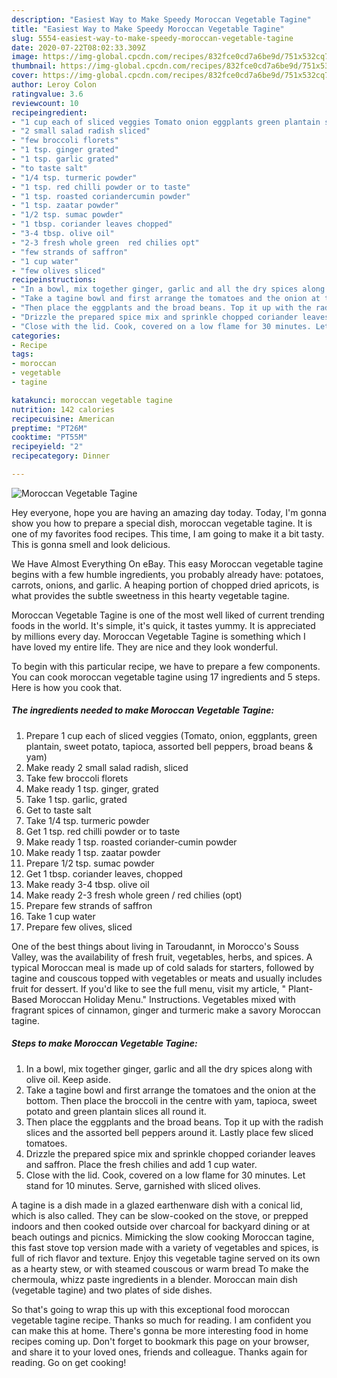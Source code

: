 ```yaml
---
description: "Easiest Way to Make Speedy Moroccan Vegetable Tagine"
title: "Easiest Way to Make Speedy Moroccan Vegetable Tagine"
slug: 5554-easiest-way-to-make-speedy-moroccan-vegetable-tagine
date: 2020-07-22T08:02:33.309Z
image: https://img-global.cpcdn.com/recipes/832fce0cd7a6be9d/751x532cq70/moroccan-vegetable-tagine-recipe-main-photo.jpg
thumbnail: https://img-global.cpcdn.com/recipes/832fce0cd7a6be9d/751x532cq70/moroccan-vegetable-tagine-recipe-main-photo.jpg
cover: https://img-global.cpcdn.com/recipes/832fce0cd7a6be9d/751x532cq70/moroccan-vegetable-tagine-recipe-main-photo.jpg
author: Leroy Colon
ratingvalue: 3.6
reviewcount: 10
recipeingredient:
- "1 cup each of sliced veggies Tomato onion eggplants green plantain sweet potato tapioca assorted bell peppers broad beans  yam"
- "2 small salad radish sliced"
- "few broccoli florets"
- "1 tsp. ginger grated"
- "1 tsp. garlic grated"
- "to taste salt"
- "1/4 tsp. turmeric powder"
- "1 tsp. red chilli powder or to taste"
- "1 tsp. roasted coriandercumin powder"
- "1 tsp. zaatar powder"
- "1/2 tsp. sumac powder"
- "1 tbsp. coriander leaves chopped"
- "3-4 tbsp. olive oil"
- "2-3 fresh whole green  red chilies opt"
- "few strands of saffron"
- "1 cup water"
- "few olives sliced"
recipeinstructions:
- "In a bowl, mix together ginger, garlic and all the dry spices along with olive oil. Keep aside."
- "Take a tagine bowl and first arrange the tomatoes and the onion at the bottom. Then place the broccoli in the centre with yam, tapioca, sweet potato and green plantain slices all round it."
- "Then place the eggplants and the broad beans. Top it up with the radish slices and the assorted bell peppers around it. Lastly place few sliced tomatoes."
- "Drizzle the prepared spice mix and sprinkle chopped coriander leaves and saffron. Place the fresh chilies and add 1 cup water."
- "Close with the lid. Cook, covered on a low flame for 30 minutes. Let stand for 10 minutes. Serve, garnished with sliced olives."
categories:
- Recipe
tags:
- moroccan
- vegetable
- tagine

katakunci: moroccan vegetable tagine 
nutrition: 142 calories
recipecuisine: American
preptime: "PT26M"
cooktime: "PT55M"
recipeyield: "2"
recipecategory: Dinner

---
```



![Moroccan Vegetable Tagine](https://img-global.cpcdn.com/recipes/832fce0cd7a6be9d/751x532cq70/moroccan-vegetable-tagine-recipe-main-photo.jpg)

Hey everyone, hope you are having an amazing day today. Today, I'm gonna show you how to prepare a special dish, moroccan vegetable tagine. It is one of my favorites food recipes. This time, I am going to make it a bit tasty. This is gonna smell and look delicious.

We Have Almost Everything On eBay. This easy Moroccan vegetable tagine begins with a few humble ingredients, you probably already have: potatoes, carrots, onions, and garlic. A heaping portion of chopped dried apricots, is what provides the subtle sweetness in this hearty vegetable tagine.

Moroccan Vegetable Tagine is one of the most well liked of current trending foods in the world. It's simple, it's quick, it tastes yummy. It is appreciated by millions every day. Moroccan Vegetable Tagine is something which I have loved my entire life. They are nice and they look wonderful.


To begin with this particular recipe, we have to prepare a few components. You can cook moroccan vegetable tagine using 17 ingredients and 5 steps. Here is how you cook that.

<!--inarticleads1-->

##### The ingredients needed to make Moroccan Vegetable Tagine:

1. Prepare 1 cup each of sliced veggies (Tomato, onion, eggplants, green plantain, sweet potato, tapioca, assorted bell peppers, broad beans &amp; yam)
1. Make ready 2 small salad radish, sliced
1. Take few broccoli florets
1. Make ready 1 tsp. ginger, grated
1. Take 1 tsp. garlic, grated
1. Get to taste salt
1. Take 1/4 tsp. turmeric powder
1. Get 1 tsp. red chilli powder or to taste
1. Make ready 1 tsp. roasted coriander-cumin powder
1. Make ready 1 tsp. zaatar powder
1. Prepare 1/2 tsp. sumac powder
1. Get 1 tbsp. coriander leaves, chopped
1. Make ready 3-4 tbsp. olive oil
1. Make ready 2-3 fresh whole green / red chilies (opt)
1. Prepare few strands of saffron
1. Take 1 cup water
1. Prepare few olives, sliced


One of the best things about living in Taroudannt, in Morocco&#39;s Souss Valley, was the availability of fresh fruit, vegetables, herbs, and spices. A typical Moroccan meal is made up of cold salads for starters, followed by tagine and couscous topped with vegetables or meats and usually includes fruit for dessert. If you&#39;d like to see the full menu, visit my article, &#34; Plant-Based Moroccan Holiday Menu.&#34; Instructions. Vegetables mixed with fragrant spices of cinnamon, ginger and turmeric make a savory Moroccan tagine. 

<!--inarticleads2-->

##### Steps to make Moroccan Vegetable Tagine:

1. In a bowl, mix together ginger, garlic and all the dry spices along with olive oil. Keep aside.
1. Take a tagine bowl and first arrange the tomatoes and the onion at the bottom. Then place the broccoli in the centre with yam, tapioca, sweet potato and green plantain slices all round it.
1. Then place the eggplants and the broad beans. Top it up with the radish slices and the assorted bell peppers around it. Lastly place few sliced tomatoes.
1. Drizzle the prepared spice mix and sprinkle chopped coriander leaves and saffron. Place the fresh chilies and add 1 cup water.
1. Close with the lid. Cook, covered on a low flame for 30 minutes. Let stand for 10 minutes. Serve, garnished with sliced olives.


A tagine is a dish made in a glazed earthenware dish with a conical lid, which is also called. They can be slow-cooked on the stove, or prepped indoors and then cooked outside over charcoal for backyard dining or at beach outings and picnics. Mimicking the slow cooking Moroccan tagine, this fast stove top version made with a variety of vegetables and spices, is full of rich flavor and texture. Enjoy this vegetable tagine served on its own as a hearty stew, or with steamed couscous or warm bread To make the chermoula, whizz paste ingredients in a blender. Moroccan main dish (vegetable tagine) and two plates of side dishes. 

So that's going to wrap this up with this exceptional food moroccan vegetable tagine recipe. Thanks so much for reading. I am confident you can make this at home. There's gonna be more interesting food in home recipes coming up. Don't forget to bookmark this page on your browser, and share it to your loved ones, friends and colleague. Thanks again for reading. Go on get cooking!
